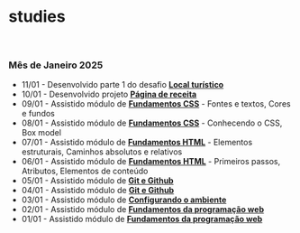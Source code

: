 # studies

<br>

### Mês de Janeiro 2025

- 11/01 - Desenvolvido parte 1 do desafio **[Local turístico](https://github.com/joaosillva/local-turistico)**
- 10/01 - Desenvolvido projeto **[Página de receita](https://github.com/joaosillva/pagina-de-receita)**
- 09/01 - Assistido módulo de **[Fundamentos CSS]()** - Fontes e textos, Cores e fundos 
- 08/01 - Assistido módulo de **[Fundamentos CSS]()** - Conhecendo o CSS, Box model 
- 07/01 - Assistido módulo de **[Fundamentos HTML]()** - Elementos estruturais, Caminhos absolutos e relativos
- 06/01 - Assistido módulo de **[Fundamentos HTML]()** - Primeiros passos, Atributos, Elementos de conteúdo
- 05/01 - Assistido módulo de **[Git e Github]()**
- 04/01 - Assistido módulo de **[Git e Github]()**
- 03/01 - Assistido módulo de **[Configurando o ambiente]()**
- 02/01 - Assistido módulo de **[Fundamentos da programação web]()**
- 01/01 - Assistido módulo de **[Fundamentos da programação web]()**
